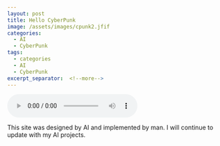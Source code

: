 ```yaml
---
layout: post
title: Hello CyberPunk
image: /assets/images/cpunk2.jfif
categories:
  - AI
  - CyberPunk
tags:
  - categories
  - AI
  - CyberPunk
excerpt_separator:  <!--more-->
---
```


<audio controls>
  <source src="/assets/audio/hello.mp3" type="audio/mpeg">
  Your browser does not support the audio element.
</audio>

This site was designed by AI and implemented by man. I will continue to update with my AI projects.

